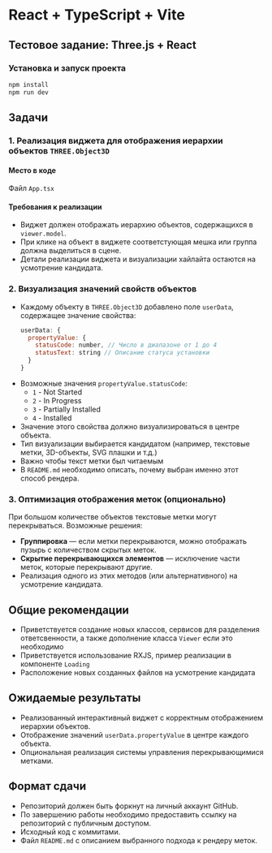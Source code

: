 # React + TypeScript + Vite

## Тестовое задание: Three.js + React

### Установка и запуск проекта

```sh
npm install
npm run dev
```

## Задачи

### **1. Реализация виджета для отображения иерархии объектов `THREE.Object3D`**

#### **Место в коде**

Файл `App.tsx`

#### **Требования к реализации**

- Виджет должен отображать иерархию объектов, содержащихся в `viewer.model`.
- При клике на объект в виджете соответстующая мешка или группа должна выделиться в сцене.
- Детали реализации виджета и визуализации хайлайта остаются на усмотрение кандидата.

### **2. Визуализация значений свойств объектов**

- Каждому объекту в `THREE.Object3D` добавлено поле `userData`, содержащее значение свойства:
  ```js
  userData: {
    propertyValue: {
      statusCode: number, // Число в диапазоне от 1 до 4
      statusText: string // Описание статуса установки
    }
  }
  ```
- Возможные значения `propertyValue.statusCode`:
  - `1` - Not Started
  - `2` - In Progress
  - `3` - Partially Installed
  - `4` - Installed
- Значение этого свойства должно визуализироваться в центре объекта.
- Тип визуализации выбирается кандидатом (например, текстовые метки, 3D-объекты, SVG плашки и т.д.)
- Важно чтобы текст метки был читаемым
- В `README.md` необходимо описать, почему выбран именно этот способ рендера.

### **3. Оптимизация отображения меток (опционально)**

При большом количестве объектов текстовые метки могут перекрываться. Возможные решения:

- **Группировка** — если метки перекрываются, можно отображать пузырь с количеством скрытых меток.
- **Скрытие перекрывающихся элементов** — исключение части меток, которые перекрывают другие.
- Реализация одного из этих методов (или альтернативного) на усмотрение кандидата.

## **Общие рекомендации**

- Приветствуется создание новых классов, сервисов для разделения ответсвенности, а также дополнение класса `Viewer` если это необходимо
- Приветствуется использование RXJS, пример реализации в компоненте `Loading`
- Расположение новых созданных файлов на усмотрение кандидата

## **Ожидаемые результаты**

- Реализованный интерактивный виджет с корректным отображением иерархии объектов.
- Отображение значений `userData.propertyValue` в центре каждого объекта.
- Опциональная реализация системы управления перекрывающимися метками.

## **Формат сдачи**

- Репозиторий должен быть форкнут на личный аккаунт GitHub.
- По завершению работы необходимо предоставить ссылку на репозиторий с публичным доступом.
- Исходный код с коммитами.
- Файл `README.md` с описанием выбранного подхода к рендеру меток.
